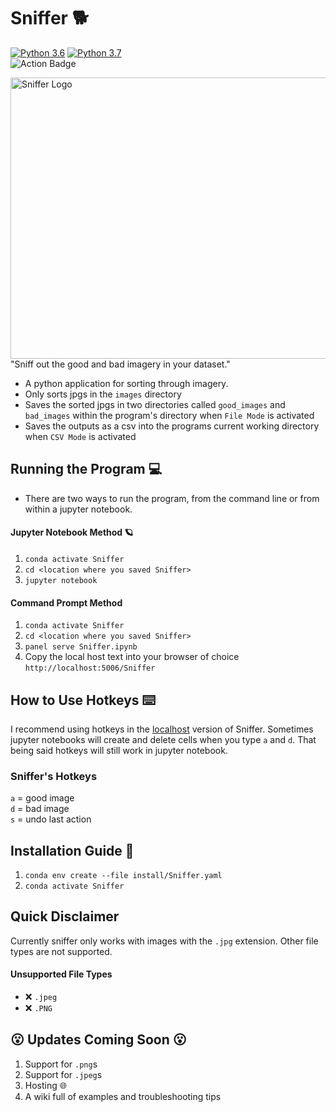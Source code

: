# Sniffer 🐕


[![Python 3.6](https://img.shields.io/badge/python-3.6-blue.svg)](https://www.python.org/downloads/release/python-360/)
[![Python 3.7](https://img.shields.io/badge/python-3.7-red.svg)](https://www.python.org/downloads/release/python-370/)
<br>
![Action Badge](https://github.com/2320sharon/Sniffer/actions/workflows/sniffer-action.yml/badge.svg)

<img src="https://user-images.githubusercontent.com/61564689/161645555-2b59559a-68a8-47dc-b11c-24f4e9a244f6.gif" align="right"
     alt="Sniffer Logo" width="560" height="450">

"Sniff out the good and bad imagery in your dataset."

- A python application for sorting through imagery.
- Only sorts jpgs in the `images` directory
- Saves the sorted jpgs in two directories called `good_images` and `bad_images` within the program's directory when `File Mode` is activated
- Saves the outputs as a csv into the programs current working directory when `CSV Mode` is activated


## Running the Program :computer:

- There are two ways to run the program, from the command line or from within a jupyter notebook.

#### Jupyter Notebook Method 🪐

1. `conda activate Sniffer`
2. `cd <location where you saved Sniffer>`
3. `jupyter notebook`

#### Command Prompt Method

1. `conda activate Sniffer`
2. `cd <location where you saved Sniffer>`
3. `panel serve Sniffer.ipynb`
4. Copy the local host text into your browser of choice `http://localhost:5006/Sniffer`


## How to Use Hotkeys ⌨️
I recommend using hotkeys in the [localhost](#command-prompt-method) version of Sniffer. Sometimes jupyter notebooks will create and delete cells when you type `a` and `d`. That being said hotkeys will still work in jupyter notebook.
### Sniffer's Hotkeys
`a` = good image
</br>
`d` = bad image
<br>
`s` = undo last action

## Installation Guide 🧰

1. `conda env create --file install/Sniffer.yaml`
2. `conda activate Sniffer`

## Quick Disclaimer
Currently sniffer only works with images with the `.jpg` extension. Other file types are not supported.
####  Unsupported File Types
- :x: `.jpeg` 
- :x: `.PNG`


## :open_mouth: Updates Coming Soon :open_mouth:

1. Support for `.png`s
2. Support for `.jpeg`s
3. Hosting :globe_with_meridians:
4. A wiki full of examples and troubleshooting tips

